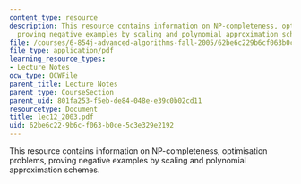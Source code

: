 ```yaml
---
content_type: resource
description: This resource contains information on NP-completeness, optimisation problems,
  proving negative examples by scaling and polynomial approximation schemes.
file: /courses/6-854j-advanced-algorithms-fall-2005/62be6c229b6cf063b0ce5c3e329e2192_lec12_2003.pdf
file_type: application/pdf
learning_resource_types:
- Lecture Notes
ocw_type: OCWFile
parent_title: Lecture Notes
parent_type: CourseSection
parent_uid: 801fa253-f5eb-de84-048e-e39c0b02cd11
resourcetype: Document
title: lec12_2003.pdf
uid: 62be6c22-9b6c-f063-b0ce-5c3e329e2192
---
```

This resource contains information on NP-completeness, optimisation problems, proving negative examples by scaling and polynomial approximation schemes.

